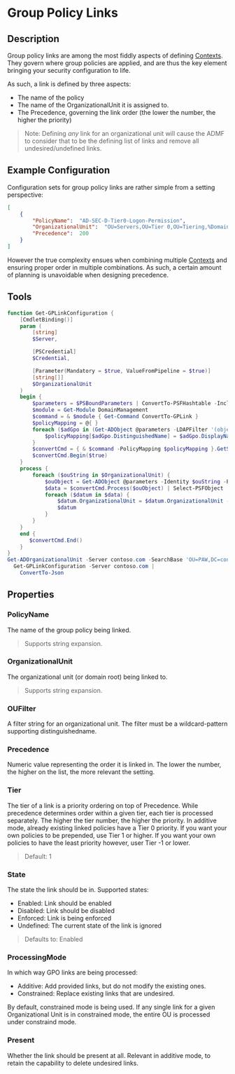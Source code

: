 # Group Policy Links

## Description

Group policy links are among the most fiddly aspects of defining [Contexts](../../basics/contexts.html).
They govern where group policies are applied, and are thus the key element bringing your security configuration to life.

As such, a link is defined by three aspects:

+ The name of the policy
+ The name of the OrganizationalUnit it is assigned to.
+ The Precedence, governing the link order (the lower the number, the higher the priority)

> Note: Defining _any_ link for an organizational unit will cause the ADMF to consider that to be the defining list of links and remove all undesired/undefined links.

## Example Configuration

Configuration sets for group policy links are rather simple from a setting perspective:

```json
[
    {
        "PolicyName":  "AD-SEC-D-Tier0-Logon-Permission",
        "OrganizationalUnit":  "OU=Servers,OU=Tier 0,OU=Tiering,%DomainDN%",
        "Precedence":  200
    }
]
```

However the true complexity ensues when combining multiple [Contexts](../../basics/contexts.html) and ensuring proper order in multiple combinations. As such, a certain amount of planning is unavoidable when designing precedence.

## Tools

```powershell
function Get-GPLinkConfiguration {
    [CmdletBinding()]
    param (
        [string]
        $Server,

        [PSCredential]
        $Credential,

        [Parameter(Mandatory = $true, ValueFromPipeline = $true)]
        [string[]]
        $OrganizationalUnit
    )
    begin {
        $parameters = $PSBoundParameters | ConvertTo-PSFHashtable -Include Server, Credential
        $module = Get-Module DomainManagement
        $command = & $module { Get-Command ConvertTo-GPLink }
        $policyMapping = @{ }
        foreach ($adGpo in (Get-ADObject @parameters -LDAPFilter '(objectCategory=GroupPolicyContainer)' -Properties DisplayName)) {
            $policyMapping[$adGpo.DistinguishedName] = $adGpo.DisplayName
        }
        $convertCmd = { & $command -PolicyMapping $policyMapping }.GetSteppablePipeline()
        $convertCmd.Begin($true)
    }
    process {
        foreach ($ouString in $OrganizationalUnit) {
            $ouObject = Get-ADObject @parameters -Identity $ouString -Properties gPLink
            $data = $convertCmd.Process($ouObject) | Select-PSFObject 'DisplayName as PolicyName', 'Precedence*100 as Precedence', 'ADObject as OrganizationalUnit to String'
            foreach ($datum in $data) {
                $datum.OrganizationalUnit = $datum.OrganizationalUnit -replace 'DC=.+$','%DomainDN%'
                $datum
            }
        }
    }
    end {
       $convertCmd.End()
    }
}
Get-ADOrganizationalUnit -Server contoso.com -SearchBase 'OU=PAW,DC=contoso,DC=com' -Filter * |
  Get-GPLinkConfiguration -Server contoso.com |
    ConvertTo-Json
```

## Properties

### PolicyName

The name of the group policy being linked.

> Supports string expansion.

### OrganizationalUnit

The organizational unit (or domain root) being linked to.

> Supports string expansion.

### OUFilter

A filter string for an organizational unit.
The filter must be a wildcard-pattern supporting distinguishedname.

### Precedence

Numeric value representing the order it is linked in.
The lower the number, the higher on the list, the more relevant the setting.

### Tier

The tier of a link is a priority ordering on top of Precedence.
While precedence determines order within a given tier, each tier is processed separately.
The higher the tier number, the higher the priority.
In additive mode, already existing linked policies have a Tier 0 priority.
If you want your own policies to be prepended, use Tier 1 or higher.
If you want your own policies to have the least priority however, user Tier -1 or lower.

> Default: 1

### State

The state the link should be in.
Supported states:

+ Enabled: Link should be enabled
+ Disabled: Link should be disabled
+ Enforced: Link is being enforced
+ Undefined: The current state of the link is ignored

> Defaults to: Enabled

### ProcessingMode

In which way GPO links are being processed:

+ Additive: Add provided links, but do not modify the existing ones.
+ Constrained: Replace existing links that are undesired.

By default, constrained mode is being used.
If any single link for a given Organizational Unit is in constrained mode, the entire OU is processed under constraind mode.

### Present

Whether the link should be present at all.
Relevant in additive mode, to retain the capability to delete undesired links.
